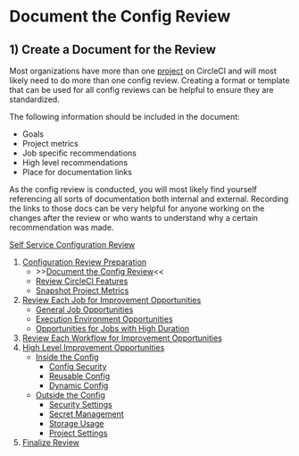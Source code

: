 # Document the Config Review

## 1) Create a Document for the Review

Most organizations have more than one [project](https://circleci.com/docs/glossary/#project) on CircleCI and will most likely need to do more than one config review. Creating a format or template that can be used for all config reviews can be helpful to ensure they are standardized.

The following information should be included in the document:
- Goals
- Project metrics
- Job specific recommendations
- High level recommendations
- Place for documentation links

As the config review is conducted, you will most likely find yourself referencing all sorts of documentation both internal and external. Recording the links to those docs can be very helpful for anyone working on the changes after the review or who wants to understand why a certain recommendation was made.

[Self Service Configuration Review](self_service_config_review.md)
1. [Configuration Review Preparation](review_preparation.md)
    - \>\>[Document the Config Review](document_review.md)<<
    - [Review CircleCI Features](review_features.md)
    - [Snapshot Project Metrics](snapshot_metrics.md)
2. [Review Each Job for Improvement Opportunities](job_review/job_review.md)
    - [General Job Opportunities](job_review/general_opportunities.md)
    - [Execution Environment Opportunities](job_review/execution_environment.md)
    - [Opportunities for Jobs with High Duration](job_review/high_duration.md)
3. [Review Each Workflow for Improvement Opportunities](workflow_review/workflow_review.md)
4. [High Level Improvement Opportunities](high_level_recommendations/high_level_recommendations.md)
    - [Inside the Config](high_level_recommendations/inside_config/inside_config.md)
        - [Config Security](high_level_recommendations/inside_config/config_security.md)
        - [Reusable Config](high_level_recommendations/inside_config/reusable_config.md)
        - [Dynamic Config](high_level_recommendations/inside_config/dynamic_config.md)
    - [Outside the Config](high_level_recommendations/outside_config/outside_config.md)
        - [Security Settings](high_level_recommendations/outside_config/security_settings.md)
        - [Secret Management](high_level_recommendations/outside_config/secret_management.md)
        - [Storage Usage](high_level_recommendations/outside_config/storage_usage.md)
        - [Project Settings](high_level_recommendations/outside_config/project_settings.md)
5. [Finalize Review](finalize_review/finalize_review.md)